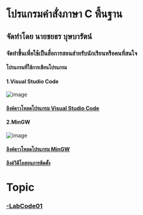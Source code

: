 # โปรแกรมคำสั่งภาษา C พื้นฐาน

## จัดทำโดย นายชยธร บุษบารัตน์

### จัดทำขึ้นเพื่อใช้เป็นสื่อการสอนสำหรับนักเรียนหรือคนที่สนใจ

#### โปรแกรมที่ใช้การเขียนโปรแกรม
#### 1.Visual Studio Code
![image](https://github.com/KhaoklaGit/Basic-C/assets/156038066/88137a1d-eacd-4b38-a7fd-0278892e5066)
#### [ลิงค์ดาวโหลดโปรแกรม Visual Studio Code](https://code.visualstudio.com/Download)

#### 2.MinGW
![image](https://github.com/KhaoklaGit/Basic-C/assets/156038066/9de5398e-3db4-4718-9145-37783a8c5586)
#### [ลิงค์ดาวโหลดโปรแกรม MinGW ](https://sourceforge.net/projects/mingw/)

#### [ลิงค์วิดีโอสอนการติดตั้ง](https://www.youtube.com/watch?v=kEXlm24ulG8)


# Topic
### [-LabCode01](./LabCode-01.md)
